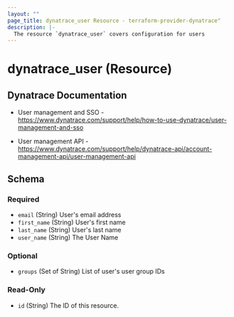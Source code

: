 ```yaml
---
layout: ""
page_title: dynatrace_user Resource - terraform-provider-dynatrace"
description: |-
  The resource `dynatrace_user` covers configuration for users
---
```


# dynatrace_user (Resource)

## Dynatrace Documentation

- User management and SSO - https://www.dynatrace.com/support/help/how-to-use-dynatrace/user-management-and-sso

- User management API - https://www.dynatrace.com/support/help/dynatrace-api/account-management-api/user-management-api

<!-- schema generated by tfplugindocs -->
## Schema

### Required

- `email` (String) User's email address
- `first_name` (String) User's first name
- `last_name` (String) User's last name
- `user_name` (String) The User Name

### Optional

- `groups` (Set of String) List of user's user group IDs

### Read-Only

- `id` (String) The ID of this resource.
 